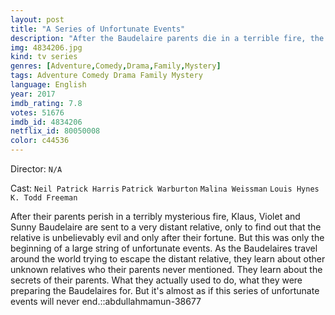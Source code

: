 ```yaml
---
layout: post
title: "A Series of Unfortunate Events"
description: "After the Baudelaire parents die in a terrible fire, the Baudelaire orphans search for their families secrets and get them and their fortune away from the terrible grasp of the sinister Count Olaf as he moves with them between different guardians in disguise..."
img: 4834206.jpg
kind: tv series
genres: [Adventure,Comedy,Drama,Family,Mystery]
tags: Adventure Comedy Drama Family Mystery 
language: English
year: 2017
imdb_rating: 7.8
votes: 51676
imdb_id: 4834206
netflix_id: 80050008
color: c44536
---
```

Director: `N/A`  

Cast: `Neil Patrick Harris` `Patrick Warburton` `Malina Weissman` `Louis Hynes` `K. Todd Freeman` 

After their parents perish in a terribly mysterious fire, Klaus, Violet and Sunny Baudelaire are sent to a very distant relative, only to find out that the relative is unbelievably evil and only after their fortune. But this was only the beginning of a large string of unfortunate events. As the Baudelaires travel around the world trying to escape the distant relative, they learn about other unknown relatives who their parents never mentioned. They learn about the secrets of their parents. What they actually used to do, what they were preparing the Baudelaires for. But it's almost as if this series of unfortunate events will never end.::abdullahmamun-38677